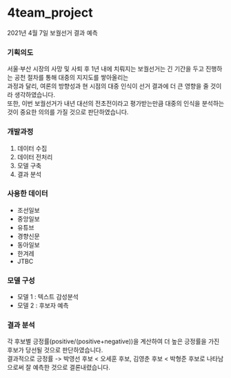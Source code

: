 # 4team_project
2021년 4월 7일 보궐선거 결과 예측

###  기획의도
서울·부산 시장의 사망 및 사퇴 후 1년 내에 치뤄지는 보궐선거는 긴 기간을 두고 진행하는 공천 절차를 통해 대중의 지지도를 쌓아올리는<br>
과정과 달리, 여론의 방향성과 현 시점의 대중 인식이 선거 결과에 더 큰 영향을 줄 것이라 생각하였습니다.<br> 
또한, 이번 보궐선거가 내년 대선의 전초전이라고 평가받는만큼 대중의 인식을 분석하는 것이 중요한 의의를 가질 것으로 판단하였습니다.


### 개발과정
1. 데이터 수집
2. 데이터 전처리
3. 모델 구축
4. 결과 분석

### 사용한 데이터
- 조선일보
- 중앙일보
- 유튜브
- 경향신문
- 동아일보
- 한겨레
- JTBC

### 모델 구성
- 모델 1 : 텍스트 감성분석
- 모델 2 : 후보자 예측

### 결과 분석
각 후보별 긍정률(positive/(positive+negative))을 계산하여 더 높은 긍정률을 가진 후보가 당선될 것으로 판단하였습니다.<br>
결과적으로 긍정률 -> 박영선 후보 < 오세훈 후보, 김영춘 후보 < 박형준 후보로 나타남으로써 잘 예측한 것으로 결론내렸습니다.
